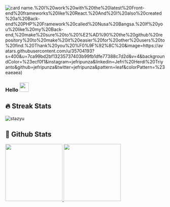 ![card name](https://cardivo.vercel.app/api?name=Jefri%20Herdi%20Triyanto%20&description=%F0%9F%91%8B%20I%27m%20Jefri%20Herdi%20Triyanto%20%f0%9f%91%a6.%20I%20serve%20as%20a%20director%20of%20PT.%20Rakatama%20Cipta%20Semesta,%20majored%20in%20Civil%20Engineering%20but%20I%20have%20hobbies%20about%20Programming%20and%20Music%20:).%20I%20work%20with%20the%20latest%20Front-end%20frameworks%20like%20React.%20And%20I%20also%20created%20a%20Back-end%20PHP%20Framework%20called%20Nusa%20Bangsa.%20If%20you%20like%20my%20Back-end,%20make%20sure%20to%20%E2%AD%90%20the%20github%20repository%20to%20make%20it%20easier%20for%20other%20users%20to%20find.%20Thank%20you%20%F0%9F%92%8C%20&image=https://avatars.githubusercontent.com/u/35704193?s=400&u=7ca99bd2bf13235737403b99fb1dfe77388c7d2d&v=4&backgroundColor=%23ecf0f1&instagram=jefripunza&linkedin=Jefri%20Herdi%20Triyanto&github=jefripunza&twitter=jefripunza&pattern=leaf&colorPattern=%23eaeaea)

### Hello <img src="https://github.com/TheDudeThatCode/TheDudeThatCode/blob/master/Assets/Hi.gif" width="29px">


<!-- **jefripunza/jefripunza** is a ✨ _special_ ✨ repository because its `README.md` (this file) appears on your GitHub profile.

Here are some ideas to get you started:

- 🔭 I’m currently working on ...
- 🌱 I’m currently learning ...
- 👯 I’m looking to collaborate on ...
- 🤔 I’m looking for help with ...
- 💬 Ask me about ...
- 📫 How to reach me: ...
- 😄 Pronouns: ...
- ⚡ Fun fact: ... -->

## 🔥 Streak Stats
<p align="left"><img align="center" src="https://github-readme-streak-stats.herokuapp.com/?user=jefripunza&theme=algolia" alt="stazyu" /></p>

## 📄 Github Stats
<p align="left">
<a href="https://github.com/stazyu">
  <img height="180em" src="https://github-readme-stats-eight-theta.vercel.app/api?username=jefripunza&show_icons=true&theme=algolia&include_all_commits=true&count_private=true"/>
  <img height="180em" src="https://github-readme-stats-eight-theta.vercel.app/api/top-langs/?username=jefripunza&layout=compact&langs_count=8&theme=algolia"/>
</a>
</p>
